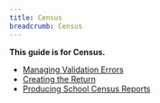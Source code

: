 ```yaml
---
title: Census
breadcrumb: Census
---
```


**This guide is for Census.**

- [Managing Validation Errors](managing-validations-errors/)
- [Creating the Return](creating-the-return/)
- [Producing School Census Reports](producing-school-census-reports/)
